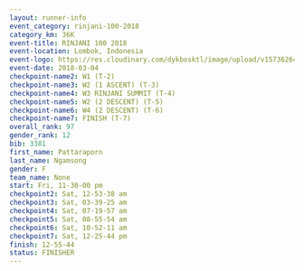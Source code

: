 ```yaml
---
layout: runner-info 
event_category: rinjani-100-2018 
category_km: 36K 
event-title: RINJANI 100 2018 
event-location: Lombok, Indonesia 
event-logo: https://res.cloudinary.com/dykbosktl/image/upload/v1573626435/Logo/Rinjani_eoufbh.png 
event-date: 2018-03-04 
checkpoint-name2: W1 (T-2) 
checkpoint-name3: W2 (1 ASCENT) (T-3) 
checkpoint-name4: W3 RINJANI SUMMIT (T-4) 
checkpoint-name5: W2 (2 DESCENT) (T-5) 
checkpoint-name6: W4 (2 DESCENT) (T-6) 
checkpoint-name7: FINISH (T-7) 
overall_rank: 97
gender_rank: 12
bib: 3381
first_name: Pattaraporn
last_name: Ngamsong
gender: F
team_name: None
start: Fri, 11-30-00 pm
checkpoint2: Sat, 12-53-38 am
checkpoint3: Sat, 03-39-25 am
checkpoint4: Sat, 07-19-57 am
checkpoint5: Sat, 08-55-54 am
checkpoint6: Sat, 10-52-11 am
checkpoint7: Sat, 12-25-44 pm
finish: 12-55-44
status: FINISHER
---
```

